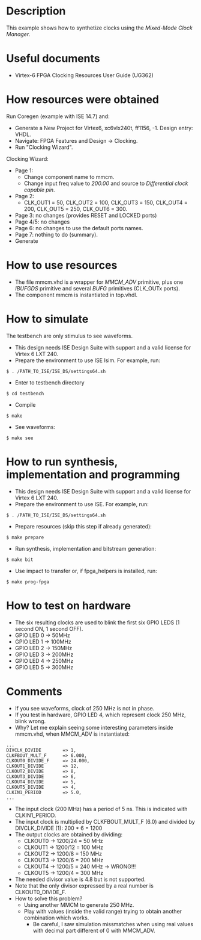 # Description

This example shows how to synthetize clocks using the *Mixed-Mode Clock Manager*.

# Useful documents

* Virtex-6 FPGA Clocking Resources User Guide (UG362)

# How resources were obtained

Run Coregen (example with ISE 14.7) and:
* Generate a New Project for Virtex6, xc6vlx240t, ff1156, -1. Design entry: VHDL.
* Navigate: FPGA Features and Design -> Clocking.
* Run "Clocking Wizard".

Clocking Wizard:
* Page 1:
  * Change component name to mmcm.
  * Change input freq value to *200.00* and source to *Differential clock capable pin*.
* Page 2:
  * CLK_OUT1 = 50, CLK_OUT2 = 100, CLK_OUT3 = 150, CLK_OUT4 = 200, CLK_OUT5 = 250, CLK_OUT6 = 300.
* Page 3: no changes (provides RESET and LOCKED ports)
* Page 4/5: no changes
* Page 6: no changes to use the default ports names.
* Page 7: nothing to do (summary).
* Generate

# How to use resources

* The file mmcm.vhd is a wrapper for *MMCM_ADV* primitive, plus one *IBUFGDS* primitive and several *BUFG* primitives (CLK_OUTx ports).
* The component mmcm is instantiated in top.vhdl.

# How to simulate

The testbench are only stimulus to see waveforms.

* This design needs ISE Design Suite with support and a valid license for Virtex 6 LXT 240.
* Prepare the environment to use ISE Isim. For example, run:
```
$ . /PATH_TO_ISE/ISE_DS/settings64.sh
```
* Enter to testbench directory
```
$ cd testbench
```
* Compile
```
$ make
```
* See waveforms:
```
$ make see
```

# How to run synthesis, implementation and programming

* This design needs ISE Design Suite with support and a valid license for Virtex 6 LXT 240.
* Prepare the environment to use ISE. For example, run:
```
$ . /PATH_TO_ISE/ISE_DS/settings64.sh
```
* Prepare resources (skip this step if already generated):
```
$ make prepare
```
* Run synthesis, implementation and bitstream generation:
```
$ make bit
```
* Use impact to transfer or, if fpga_helpers is installed, run:
```
$ make prog-fpga
```

# How to test on hardware

* The six resulting clocks are used to blink the first six GPIO LEDS (1 second ON, 1 second OFF).
* GPIO LED 0 ->  50MHz
* GPIO LED 1 -> 100MHz
* GPIO LED 2 -> 150MHz
* GPIO LED 3 -> 200MHz
* GPIO LED 4 -> 250MHz
* GPIO LED 5 -> 300MHz

# Comments

* If you see waveforms, clock of 250 MHz is not in phase.
* If you test in hardware, GPIO LED 4, which represent clock 250 MHz, blink wrong.
* Why? Let me explain seeing some interesting parameters inside mmcm.vhd, when MMCM_ADV is instantiated:
```
...
DIVCLK_DIVIDE        => 1,
CLKFBOUT_MULT_F      => 6.000,
CLKOUT0_DIVIDE_F     => 24.000,
CLKOUT1_DIVIDE       => 12,
CLKOUT2_DIVIDE       => 8,
CLKOUT3_DIVIDE       => 6,
CLKOUT4_DIVIDE       => 5,
CLKOUT5_DIVIDE       => 4,
CLKIN1_PERIOD        => 5.0,
...
```
  * The input clock (200 MHz) has a period of 5 ns. This is indicated with CLKIN1_PERIOD.
  * The input clock is multiplied by CLKFBOUT_MULT_F (6.0) and divided by DIVCLK_DIVIDE (1): 200 * 6 = 1200
  * The output clocks are obtained by dividing:
    * CLKOUT0 -> 1200/24 = 50 MHz
    * CLKOUT1 -> 1200/12 = 100 MHz
    * CLKOUT2 -> 1200/8  = 150 MHz
    * CLKOUT3 -> 1200/6  = 200 MHz
    * CLKOUT4 -> 1200/5  = 240 MHz -> WRONG!!!
    * CLKOUT5 -> 1200/4  = 300 MHz
  * The needed divisor value is 4.8 but is not supported.
  * Note that the only divisor expressed by a real number is CLKOUT0_DIVIDE_F.
* How to solve this problem?
  * Using another MMCM to generate 250 MHz.
  * Play with values (inside the valid range) trying to obtain another combination which works.
    * Be careful, I saw simulation missmatches when using real values with decimal part different of 0 with MMCM_ADV.
